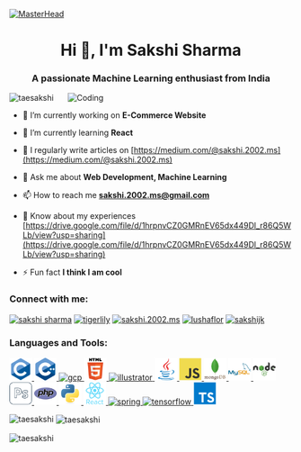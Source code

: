 [![MasterHead](https://img.freepik.com/premium-vector/programming-typographic-header-students-learn-computer-science_277904-15137.jpg)](https://rishavchanda.io)
<h1 align="center">Hi 👋, I'm Sakshi Sharma</h1>
<h3 align="center">A passionate Machine Learning enthusiast from India</h3>
<img align="right" alt="Coding" width = "400" src="https://img.freepik.com/premium-vector/asian-woman-working-laptop-woman-it-developer-programming-code-freelance-remote-working_254685-2375.jpg">


<p align="left"> <img src="https://komarev.com/ghpvc/?username=taesakshi&label=Profile%20views&color=0e75b6&style=flat" alt="taesakshi" /> </p>

- 🔭 I’m currently working on **E-Commerce Website**

- 🌱 I’m currently learning **React**

- 📝 I regularly write articles on [https://medium.com/@sakshi.2002.ms](https://medium.com/@sakshi.2002.ms)

- 💬 Ask me about **Web Development, Machine Learning**

- 📫 How to reach me **sakshi.2002.ms@gmail.com**

- 📄 Know about my experiences [https://drive.google.com/file/d/1hrpnvCZ0GMRnEV65dx449Dl_r86Q5WLb/view?usp=sharing](https://drive.google.com/file/d/1hrpnvCZ0GMRnEV65dx449Dl_r86Q5WLb/view?usp=sharing)

- ⚡ Fun fact **I think I am cool**

<h3 align="left">Connect with me:</h3>
<p align="left">
<a href="https://linkedin.com/in/sakshi sharma" target="blank"><img align="center" src="https://raw.githubusercontent.com/rahuldkjain/github-profile-readme-generator/master/src/images/icons/Social/linked-in-alt.svg" alt="sakshi sharma" height="30" width="40" /></a>
<a href="https://www.codechef.com/users/tigerlily" target="blank"><img align="center" src="https://cdn.jsdelivr.net/npm/simple-icons@3.1.0/icons/codechef.svg" alt="tigerlily" height="30" width="40" /></a>
<a href="https://www.hackerrank.com/sakshi.2002.ms" target="blank"><img align="center" src="https://raw.githubusercontent.com/rahuldkjain/github-profile-readme-generator/master/src/images/icons/Social/hackerrank.svg" alt="sakshi.2002.ms" height="30" width="40" /></a>
<a href="https://codeforces.com/profile/lushaflor" target="blank"><img align="center" src="https://raw.githubusercontent.com/rahuldkjain/github-profile-readme-generator/master/src/images/icons/Social/codeforces.svg" alt="lushaflor" height="30" width="40" /></a>
<a href="https://www.leetcode.com/sakshijk" target="blank"><img align="center" src="https://raw.githubusercontent.com/rahuldkjain/github-profile-readme-generator/master/src/images/icons/Social/leet-code.svg" alt="sakshijk" height="30" width="40" /></a>
</p>

<h3 align="left">Languages and Tools:</h3>
<p align="left"> <a href="https://www.cprogramming.com/" target="_blank" rel="noreferrer"> <img src="https://raw.githubusercontent.com/devicons/devicon/master/icons/c/c-original.svg" alt="c" width="40" height="40"/> </a> <a href="https://www.w3schools.com/cpp/" target="_blank" rel="noreferrer"> <img src="https://raw.githubusercontent.com/devicons/devicon/master/icons/cplusplus/cplusplus-original.svg" alt="cplusplus" width="40" height="40"/> </a> <a href="https://cloud.google.com" target="_blank" rel="noreferrer"> <img src="https://www.vectorlogo.zone/logos/google_cloud/google_cloud-icon.svg" alt="gcp" width="40" height="40"/> </a> <a href="https://www.w3.org/html/" target="_blank" rel="noreferrer"> <img src="https://raw.githubusercontent.com/devicons/devicon/master/icons/html5/html5-original-wordmark.svg" alt="html5" width="40" height="40"/> </a> <a href="https://www.adobe.com/in/products/illustrator.html" target="_blank" rel="noreferrer"> <img src="https://www.vectorlogo.zone/logos/adobe_illustrator/adobe_illustrator-icon.svg" alt="illustrator" width="40" height="40"/> </a> <a href="https://www.java.com" target="_blank" rel="noreferrer"> <img src="https://raw.githubusercontent.com/devicons/devicon/master/icons/java/java-original.svg" alt="java" width="40" height="40"/> </a> <a href="https://developer.mozilla.org/en-US/docs/Web/JavaScript" target="_blank" rel="noreferrer"> <img src="https://raw.githubusercontent.com/devicons/devicon/master/icons/javascript/javascript-original.svg" alt="javascript" width="40" height="40"/> </a> <a href="https://www.mongodb.com/" target="_blank" rel="noreferrer"> <img src="https://raw.githubusercontent.com/devicons/devicon/master/icons/mongodb/mongodb-original-wordmark.svg" alt="mongodb" width="40" height="40"/> </a> <a href="https://www.mysql.com/" target="_blank" rel="noreferrer"> <img src="https://raw.githubusercontent.com/devicons/devicon/master/icons/mysql/mysql-original-wordmark.svg" alt="mysql" width="40" height="40"/> </a> <a href="https://nodejs.org" target="_blank" rel="noreferrer"> <img src="https://raw.githubusercontent.com/devicons/devicon/master/icons/nodejs/nodejs-original-wordmark.svg" alt="nodejs" width="40" height="40"/> </a> <a href="https://www.photoshop.com/en" target="_blank" rel="noreferrer"> <img src="https://raw.githubusercontent.com/devicons/devicon/master/icons/photoshop/photoshop-line.svg" alt="photoshop" width="40" height="40"/> </a> <a href="https://www.php.net" target="_blank" rel="noreferrer"> <img src="https://raw.githubusercontent.com/devicons/devicon/master/icons/php/php-original.svg" alt="php" width="40" height="40"/> </a> <a href="https://www.python.org" target="_blank" rel="noreferrer"> <img src="https://raw.githubusercontent.com/devicons/devicon/master/icons/python/python-original.svg" alt="python" width="40" height="40"/> </a> <a href="https://reactjs.org/" target="_blank" rel="noreferrer"> <img src="https://raw.githubusercontent.com/devicons/devicon/master/icons/react/react-original-wordmark.svg" alt="react" width="40" height="40"/> </a> <a href="https://spring.io/" target="_blank" rel="noreferrer"> <img src="https://www.vectorlogo.zone/logos/springio/springio-icon.svg" alt="spring" width="40" height="40"/> </a> <a href="https://www.tensorflow.org" target="_blank" rel="noreferrer"> <img src="https://www.vectorlogo.zone/logos/tensorflow/tensorflow-icon.svg" alt="tensorflow" width="40" height="40"/> </a> <a href="https://www.typescriptlang.org/" target="_blank" rel="noreferrer"> <img src="https://raw.githubusercontent.com/devicons/devicon/master/icons/typescript/typescript-original.svg" alt="typescript" width="40" height="40"/> </a> </p>

<p><img align="left" src="https://github-readme-stats.vercel.app/api/top-langs?username=taesakshi&show_icons=true&locale=en&layout=compact" alt="taesakshi" /></p>

<p>&nbsp;<img align="center" src="https://github-readme-stats.vercel.app/api?username=taesakshi&show_icons=true&locale=en" alt="taesakshi" /></p>

<p><img align="center" src="https://github-readme-streak-stats.herokuapp.com/?user=taesakshi&" alt="taesakshi" /></p>
